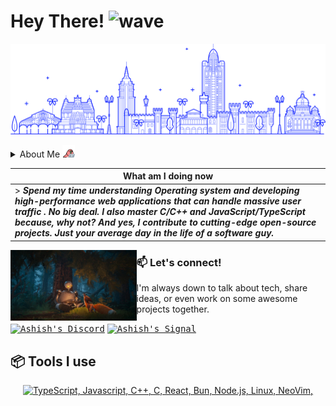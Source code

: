 <h1>Hey There! <img alt="wave" src="https://emojis.slackmojis.com/emojis/images/1588177020/8809/wave_hello.gif?1588177020" width="26" style="vertical-align: bottom;"/></h1>

![image](./assets/india.png)

<details>
<summary>About Me <img height="20" width="20" src="./assets/parrot.gif"></summary>

> ***Yep, I'm a software guy from India, and I spend my days solving problems algorithmically, breaking problems into steps that computers can follow within some contraints, thus forming a solution to the original problem; and expressing the solution in a way that the computer can understand. Yeah, that's what gets me excited every day.***

</details>

|  What am I doing now |
| ------------- | 
| > ***Spend my time understanding Operating system and developing high-performance web applications that can handle massive user traffic . No big deal. I also master C/C++ and JavaScript/TypeScript because, why not? And yes, I contribute to cutting-edge open-source projects. Just your average day in the life of a software guy.*** |

<div hignt="40%" width="40%" object-fit="contain">
  <img hignt="40%" width="40%" object-fit="contain" align="left" src="./assets/wild_robot.jpg"/>
</div>

### 📫 Let's connect!

<p> I'm always down to talk about tech, share ideas, or even work on some awesome projects together.</p>

<a href="https://discord.com/channels/@ashudevcodes"><kbd><img align="centre" alt="Ashish's Discord" width="25px" src="https://img.icons8.com/bubbles/50/discord-logo.png"/></a> <a href="https://signal.me/#eu/oQPOyJDVfCfjKQGm3y5-qR-VdoWef77dkuCWx_ADMW6m1x3NCYpLvbFoXk6OnKXC"><kbd><img align="centre" alt="Ashish's Signal" width="25px" src="https://uxwing.com/wp-content/themes/uxwing/download/brands-and-social-media/signal-app-icon.png"/></a>


## 📦 Tools I use

<p align="center">
  <a href="#">
    <img src="https://skillicons.dev/icons?i=ts,js,cpp,c,go,linux,neovim,react,bun,nodejs" alt="TypeScript, Javascript, C++, C, React, Bun, Node.js, Linux, NeoVim,">
  </a>
</p>

